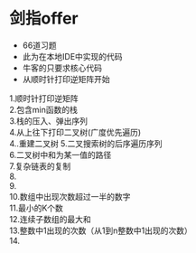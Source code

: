# 剑指offer
* 66道习题
* 此为在本地IDE中实现的代码
* 牛客的只要求核心代码
* 从顺时针打印逆矩阵开始  

1.顺时针打印逆矩阵  
2.包含min函数的栈  
3.栈的压入、弹出序列  
4.从上往下打印二叉树(广度优先遍历)  
4..重建二叉树
5.二叉搜索树的后序遍历序列  
6.二叉树中和为某一值的路径  
7.复杂链表的复制  
8.  
9.  
10.数组中出现次数超过一半的数字  
11.最小的K个数  
12.连续子数组的最大和  
13.整数中1出现的次数（从1到n整数中1出现的次数）  
14.  
